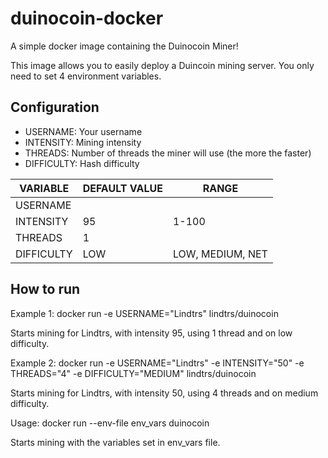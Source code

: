 # duinocoin-docker
A simple docker image containing the Duinocoin Miner!

This image allows you to easily deploy a Duincoin mining server. You only need to set 4 environment variables. 

## Configuration

- USERNAME: Your username
- INTENSITY: Mining intensity
- THREADS: Number of threads the miner will use (the more the faster)
- DIFFICULTY: Hash difficulty

|   VARIABLE    | DEFAULT VALUE |       RANGE      |
| ------------- | ------------- | ---------------- |
|   USERNAME    |               |                  |
|   INTENSITY   |      95       |       1-100      |
|    THREADS    |       1       |                  |
|   DIFFICULTY  |      LOW      | LOW, MEDIUM, NET |

## How to run

Example 1: docker run -e USERNAME="Lindtrs" lindtrs/duinocoin

Starts mining for Lindtrs, with intensity 95, using 1 thread and on low difficulty.

Example 2: docker run -e USERNAME="Lindtrs" -e INTENSITY="50" -e THREADS="4" -e DIFFICULTY="MEDIUM" lindtrs/duinocoin

Starts mining for Lindtrs, with intensity 50, using 4 threads and on medium difficulty.

Usage: docker run --env-file env_vars duinocoin

Starts mining with the variables set in env_vars file.


